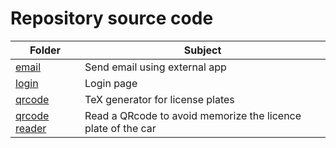# Repository source code

| Folder | Subject |
|---|---|
| [email](email)   | Send email using external app    |
| [login](login)   | Login page |
| [qrcode](qrcode) | TeX generator for license plates |
| [qrcode reader](qrcode-reader) | Read a QRcode to avoid memorize the licence plate of the car |
